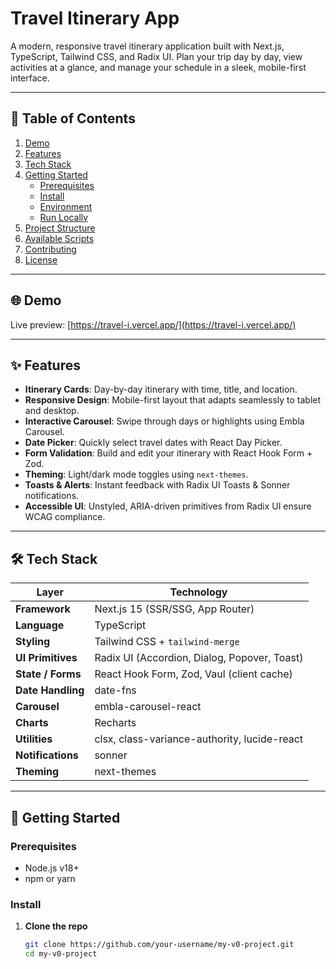 # Travel Itinerary App

A modern, responsive travel itinerary application built with Next.js, TypeScript, Tailwind CSS, and Radix UI. Plan your trip day by day, view activities at a glance, and manage your schedule in a sleek, mobile-first interface.

---

## 🚀 Table of Contents

1. [Demo](#demo)  
2. [Features](#features)  
3. [Tech Stack](#tech-stack)  
4. [Getting Started](#getting-started)  
   - [Prerequisites](#prerequisites)  
   - [Install](#install)  
   - [Environment](#environment)  
   - [Run Locally](#run-locally)  
5. [Project Structure](#project-structure)  
6. [Available Scripts](#available-scripts)  
7. [Contributing](#contributing)  
8. [License](#license)  

---

## 🌐 Demo

Live preview: [https://travel-i.vercel.app/](https://travel-i.vercel.app/)

---

## ✨ Features

- **Itinerary Cards**: Day-by-day itinerary with time, title, and location.  
- **Responsive Design**: Mobile-first layout that adapts seamlessly to tablet and desktop.  
- **Interactive Carousel**: Swipe through days or highlights using Embla Carousel.  
- **Date Picker**: Quickly select travel dates with React Day Picker.  
- **Form Validation**: Build and edit your itinerary with React Hook Form + Zod.  
- **Theming**: Light/dark mode toggles using `next-themes`.  
- **Toasts & Alerts**: Instant feedback with Radix UI Toasts & Sonner notifications.  
- **Accessible UI**: Unstyled, ARIA-driven primitives from Radix UI ensure WCAG compliance.  

---

## 🛠 Tech Stack

| Layer            | Technology                                   |
| ---------------- | --------------------------------------------- |
| **Framework**    | Next.js 15 (SSR/SSG, App Router)              |
| **Language**     | TypeScript                                   |
| **Styling**      | Tailwind CSS + `tailwind-merge`              |
| **UI Primitives**| Radix UI (Accordion, Dialog, Popover, Toast) |
| **State / Forms**| React Hook Form, Zod, Vaul (client cache)     |
| **Date Handling**| date-fns                                     |
| **Carousel**     | embla-carousel-react                         |
| **Charts**       | Recharts                                     |
| **Utilities**    | clsx, class-variance-authority, lucide-react |
| **Notifications**| sonner                                       |
| **Theming**      | next-themes                                  |

---

## 🏁 Getting Started

### Prerequisites

- Node.js v18+  
- npm or yarn  

### Install

1. **Clone the repo**  
   ```bash
   git clone https://github.com/your-username/my-v0-project.git
   cd my-v0-project
